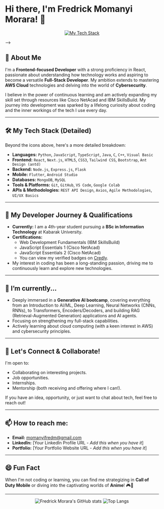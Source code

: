 # Hi there, I'm Fredrick Momanyi Morara! 👋

<p align="center">
  <a href="https://skillicons.dev">
    <img src="https://skillicons.dev/icons?i=python,javascript,typescript,java,c,cpp,react,nextjs,html,css,tailwind,bootstrap,nodejs,express,flask,flutter,androidstudio,mongodb,mysql,git,github,vscode&perline=11" alt="My Tech Stack"/>
  </a>
</p>
<!--
Alternative way if you want more control or different icons:
<p align="center">
  <img src="https://cdn.simpleicons.org/python/3776AB" alt="Python" height="40"/>  
  <img src="https://cdn.simpleicons.org/javascript/F7DF1E" alt="JavaScript" height="40"/>  
  <img src="https://cdn.simpleicons.org/typescript/3178C6" alt="TypeScript" height="40"/>  
  <img src="https://cdn.simpleicons.org/java/007396" alt="Java" height="40"/>  
  <img src="https://cdn.simpleicons.org/c/A8B9CC" alt="C" height="40"/>  
  <img src="https://cdn.simpleicons.org/cplusplus/00599C" alt="C++" height="40"/>  
  <img src="https://cdn.simpleicons.org/react/61DAFB" alt="React" height="40"/>  
  <img src="https://cdn.simpleicons.org/nextdotjs/000000" alt="Next.js" height="40"/>  
  <img src="https://cdn.simpleicons.org/html5/E34F26" alt="HTML5" height="40"/>  
  <img src="https://cdn.simpleicons.org/css3/1572B6" alt="CSS3" height="40"/>  
  <img src="https://cdn.simpleicons.org/tailwindcss/06B6D4" alt="Tailwind CSS" height="40"/>
</p>
<p align="center">
  <img src="https://cdn.simpleicons.org/bootstrap/7952B3" alt="Bootstrap" height="40"/>  
  <img src="https://cdn.simpleicons.org/nodedotjs/339933" alt="Node.js" height="40"/>  
  <img src="https://cdn.simpleicons.org/express/000000" alt="Express.js" height="40"/>  
  <img src="https://cdn.simpleicons.org/flask/000000" alt="Flask" height="40"/>  
  <img src="https://cdn.simpleicons.org/flutter/02569B" alt="Flutter" height="40"/>  
  <img src="https://cdn.simpleicons.org/androidstudio/3DDC84" alt="Android Studio" height="40"/>  
  <img src="https://cdn.simpleicons.org/mongodb/47A248" alt="MongoDB" height="40"/>  
  <img src="https://cdn.simpleicons.org/mysql/4479A1" alt="MySQL" height="40"/>  
  <img src="https://cdn.simpleicons.org/git/F05032" alt="Git" height="40"/>  
  <img src="https://cdn.simpleicons.org/github/181717" alt="GitHub" height="40"/>  
  <img src="https://cdn.simpleicons.org/visualstudiocode/007ACC" alt="VS Code" height="40"/>
  <!-- Add Ant Design and Colab if you find good, consistent SVGs for them, or use text if needed -->
  <!-- For Ant Design: <img src="https://gw.alipayobjects.com/zos/rmsportal/KDpgvguMpGfqaHPjicRK.svg" alt="Ant Design" height="40"/> (Official, but might not fit stylistically with Simple Icons without adjustments) -->
</p>
-->

## 🚀 About Me

I'm a **Frontend-focused Developer** with a strong proficiency in React, passionate about understanding how technology works and aspiring to become a versatile **Full-Stack Developer**. My ambition extends to mastering **AWS Cloud** technologies and delving into the world of **Cybersecurity**.

I believe in the power of continuous learning and am actively expanding my skill set through resources like Cisco NetAcad and IBM SkillsBuild. My journey into development was sparked by a lifelong curiosity about coding and the inner workings of the tech I use every day.

---

## 🛠️ My Tech Stack (Detailed)

Beyond the icons above, here's a more detailed breakdown:

*   **Languages:** `Python`, `JavaScript`, `TypeScript`, `Java`, `C`, `C++`, `Visual Basic`
*   **Frontend:** `React`, `Next.js`, `HTML5`, `CSS3`, `Tailwind CSS`, `Bootstrap`, `Ant Design (antd)`
*   **Backend:** `Node.js`, `Express.js`, `Flask`
*   **Mobile:** `Flutter`, `Android Studio`
*   **Databases:** `MongoDB`, `MySQL`
*   **Tools & Platforms:** `Git`, `GitHub`, `VS Code`, `Google Colab`
*   **APIs & Methodologies:** `REST API Design`, `Axios`, `Agile Methodologies`, `UI/UX Basics`

---

## 📜 My Developer Journey & Qualifications

*   **Currently:** I am a 4th-year student pursuing a **BSc in Information Technology** at Kabarak University.
*   **Certifications:**
    *   Web Development Fundamentals (IBM SkillsBuild)
    *   JavaScript Essentials 1 (Cisco NetAcad)
    *   JavaScript Essentials 2 (Cisco NetAcad)
    *   You can view my verified badges on [Credly](https://www.credly.com/users/capsboost).
*   My interest in coding has been a long-standing passion, driving me to continuously learn and explore new technologies.

---

## 🌱 I’m currently...

*   Deeply immersed in a **Generative AI bootcamp**, covering everything from an Introduction to AI/ML, Deep Learning, Neural Networks (CNNs, RNNs), to Transformers, Encoders/Decoders, and building RAG (Retrieval-Augmented Generation) applications and AI agents.
*   Focusing on strengthening my full-stack capabilities.
*   Actively learning about cloud computing (with a keen interest in AWS) and cybersecurity principles.

---

## 🚀 Let's Connect & Collaborate!

I'm open to:
*   Collaborating on interesting projects.
*   Job opportunities.
*   Internships.
*   Mentorship (both receiving and offering where I can!).

If you have an idea, opportunity, or just want to chat about tech, feel free to reach out!

---

## 📫 How to reach me:

*   **Email:** [momanyifredm@gmail.com](mailto:momanyifredm@gmail.com)
*   **LinkedIn:** [Your LinkedIn Profile URL - *Add this when you have it*]
*   **Portfolio:** [Your Portfolio Website URL - *Add this when you have it*]

---

## 😄 Fun Fact

When I'm not coding or learning, you can find me strategizing in **Call of Duty Mobile** or diving into the captivating worlds of **Anime**! 🎮🍥

---

<p align="center">
  <img src="https://github-readme-stats.vercel.app/api?username=fredymorara&show_icons=true&theme=radical&rank_icon=github" alt="Fredrick Morara's GitHub stats" />
  <img src="https://github-readme-stats.vercel.app/api/top-langs/?username=fredymorara&layout=compact&theme=radical" alt="Top Langs" />
</p>
